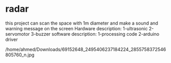 # radar
this project can scan the space with 1m diameter and make a sound and warning message on the  screen 
Hardware description: 1-ultrasonic 2-servomotor 3-buzzer
software  description: 1-processing code  2-arduino driver

/home/ahmed/Downloads/69152648_2495406237184224_2855758372546805760_n.jpg
